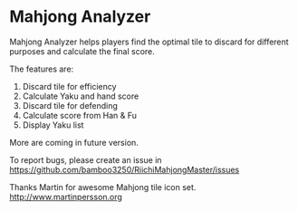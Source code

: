 # Mahjong Analyzer
Mahjong Analyzer helps players find the optimal tile to discard for different purposes and calculate the final score.

The features are:
1. Discard tile for efficiency
2. Calculate Yaku and hand score
3. Discard tile for defending
4. Calculate score from Han & Fu
5. Display Yaku list

More are coming in future version.

To report bugs, please create an issue in https://github.com/bamboo3250/RiichiMahjongMaster/issues

Thanks Martin for awesome Mahjong tile icon set.
http://www.martinpersson.org
